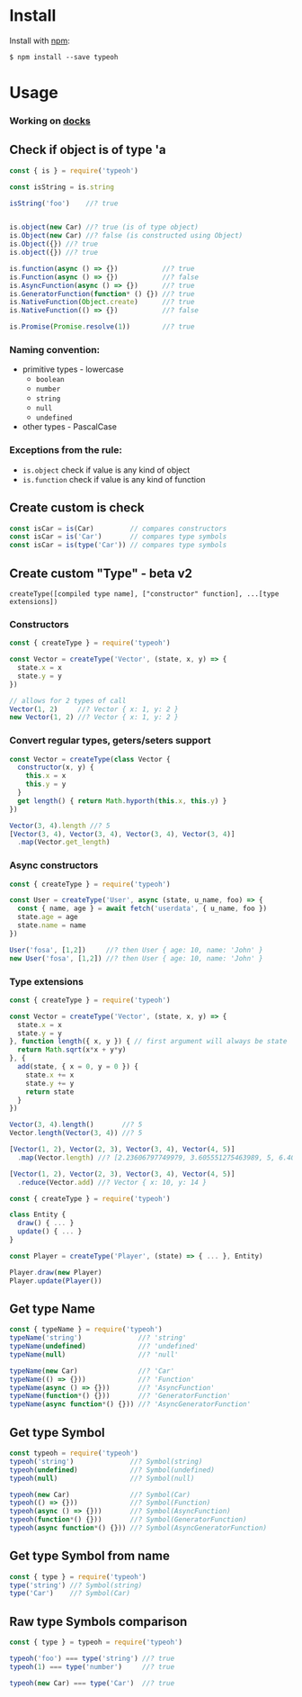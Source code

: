 # Install

Install with [npm](https://www.npmjs.com/):
```
$ npm install --save typeoh
```

# Usage

### Working on [docks](https://github.com/koziejka/typeoh/wiki)

## Check if object is of type 'a
```javascript
const { is } = require('typeoh')

const isString = is.string

isString('foo')    //? true


is.object(new Car) //? true (is of type object)
is.Object(new Car) //? false (is constructed using Object)
is.Object({}) //? true
is.object({}) //? true

is.function(async () => {})           //? true
is.Function(async () => {})           //? false
is.AsyncFunction(async () => {})      //? true
is.GeneratorFunction(function* () {}) //? true
is.NativeFunction(Object.create)      //? true
is.NativeFunction(() => {})           //? false

is.Promise(Promise.resolve(1))        //? true

```

### Naming convention:   
* primitive types - lowercase  
  - `boolean`
  - `number`
  - `string`
  - `null`
  - `undefined`
* other types - PascalCase

### Exceptions from the rule:
* `is.object` check if value is any kind of object
* `is.function` check if value is any kind of function


## Create custom is check
```javascript
const isCar = is(Car)         // compares constructors 
const isCar = is('Car')       // compares type symbols
const isCar = is(type('Car')) // compares type symbols
```

## Create custom "Type" - beta v2

`createType([compiled type name], ["constructor" function], ...[type extensions])`

### Constructors
```javascript
const { createType } = require('typeoh')

const Vector = createType('Vector', (state, x, y) => {
  state.x = x
  state.y = y
})

// allows for 2 types of call
Vector(1, 2)     //? Vector { x: 1, y: 2 }
new Vector(1, 2) //? Vector { x: 1, y: 2 }

```

### Convert regular types, geters/seters support

```javascript
const Vector = createType(class Vector {
  constructor(x, y) {
    this.x = x
    this.y = y
  }
  get length() { return Math.hyporth(this.x, this.y) }
})

Vector(3, 4).length //? 5
[Vector(3, 4), Vector(3, 4), Vector(3, 4), Vector(3, 4)]
  .map(Vector.get_length) 


```

### Async constructors
```javascript
const { createType } = require('typeoh')

const User = createType('User', async (state, u_name, foo) => {
  const { name, age } = await fetch('userdata', { u_name, foo })
  state.age = age
  state.name = name
})

User('fosa', [1,2])     //? then User { age: 10, name: 'John' }
new User('fosa', [1,2]) //? then User { age: 10, name: 'John' }

```


### Type extensions
```javascript
const { createType } = require('typeoh')

const Vector = createType('Vector', (state, x, y) => {
  state.x = x
  state.y = y
}, function length({ x, y }) { // first argument will always be state
  return Math.sqrt(x*x + y*y)
}, { 
  add(state, { x = 0, y = 0 }) {
    state.x += x
    state.y += y
    return state
  }
})

Vector(3, 4).length()       //? 5
Vector.length(Vector(3, 4)) //? 5

[Vector(1, 2), Vector(2, 3), Vector(3, 4), Vector(4, 5)]
  .map(Vector.length) //? [2.23606797749979, 3.605551275463989, 5, 6.4031242374328485]

[Vector(1, 2), Vector(2, 3), Vector(3, 4), Vector(4, 5)]
  .reduce(Vector.add) //? Vector { x: 10, y: 14 }

```


```javascript
const { createType } = require('typeoh')

class Entity {
  draw() { ... }
  update() { ... }
}

const Player = createType('Player', (state) => { ... }, Entity)

Player.draw(new Player)
Player.update(Player())

```

## Get type Name
```javascript
const { typeName } = require('typeoh')
typeName('string')              //? 'string'
typeName(undefined)             //? 'undefined'
typeName(null)                  //? 'null'

typeName(new Car)               //? 'Car'
typeName(() => {}))             //? 'Function'
typeName(async () => {}))       //? 'AsyncFunction'
typeName(function*() {}))       //? 'GeneratorFunction'
typeName(async function*() {})) //? 'AsyncGeneratorFunction'
```

## Get type Symbol
```javascript
const typeoh = require('typeoh')
typeoh('string')              //? Symbol(string)
typeoh(undefined)             //? Symbol(undefined)
typeoh(null)                  //? Symbol(null)

typeoh(new Car)               //? Symbol(Car)
typeoh(() => {}))             //? Symbol(Function)
typeoh(async () => {}))       //? Symbol(AsyncFunction)
typeoh(function*() {}))       //? Symbol(GeneratorFunction)
typeoh(async function*() {})) //? Symbol(AsyncGeneratorFunction)
```

## Get type Symbol from name 
```javascript
const { type } = require('typeoh')
type('string') //? Symbol(string)
type('Car')    //? Symbol(Car)
```

## Raw type Symbols comparison
```javascript
const { type } = typeoh = require('typeoh')

typeoh('foo') === type('string') //? true
typeoh(1) === type('number')     //? true

typeoh(new Car) === type('Car')  //? true
```